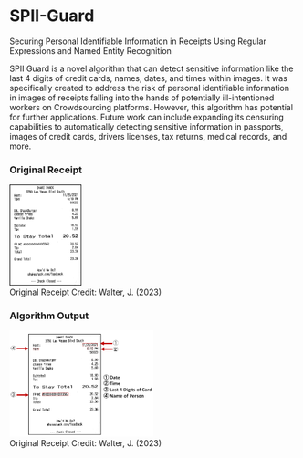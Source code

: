# SPII-Guard
Securing Personal Identifiable Information in Receipts Using Regular Expressions and Named Entity Recognition

SPII Guard is a novel algorithm that can detect sensitive information like the last 4 digits of credit cards, names, dates, and times within images. It was specifically created to address the risk of personal identifiable information in images of receipts falling into the hands of potentially ill-intentioned workers on Crowdsourcing platforms. However, this algorithm has potential for further applications. Future work can include expanding its censuring capabilities to automatically detecting sensitive information in passports, images of credit cards, drivers licenses, tax returns, medical records, and more.

### Original Receipt
<img src="./images/originalReceipt.png" alt="Alt text" width="25%"><br>
Original Receipt Credit: Walter, J. (2023)

### Algorithm Output
<img src="./images/finalReceiptWithInfo.png" alt="Alt text" width="50%"><br>
Original Receipt Credit: Walter, J. (2023)
